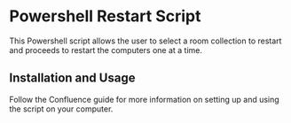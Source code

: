 # Powershell Restart Script

This Powershell script allows the user to select a room collection to restart and proceeds to restart the computers one at a time.

## Installation and Usage

Follow the Confluence guide for more information on setting up and using the script on your computer.
